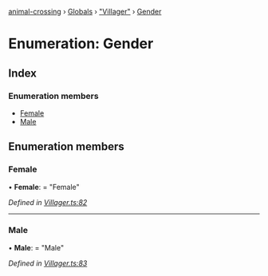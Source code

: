 [animal-crossing](../README.md) › [Globals](../globals.md) › ["Villager"](../modules/_villager_.md) › [Gender](_villager_.gender.md)

# Enumeration: Gender

## Index

### Enumeration members

* [Female](_villager_.gender.md#female)
* [Male](_villager_.gender.md#male)

## Enumeration members

###  Female

• **Female**: = "Female"

*Defined in [Villager.ts:82](https://github.com/Norviah/animal-crossing/blob/682361d/module/types/Villager.ts#L82)*

___

###  Male

• **Male**: = "Male"

*Defined in [Villager.ts:83](https://github.com/Norviah/animal-crossing/blob/682361d/module/types/Villager.ts#L83)*
